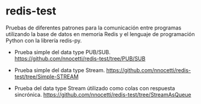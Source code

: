 # redis-test
Pruebas de diferentes patrones para la comunicación entre programas utilizando la base de datos en memoria Redis y el lenguaje de programación Python con la librería redis-py.

* Prueba simple del data type PUB/SUB. https://github.com/nnocetti/redis-test/tree/PUB/SUB

* Prueba simple del data type Stream. https://github.com/nnocetti/redis-test/tree/Simple-STREAM

* Prueba del data type Stream útilizado como colas con respuesta sincrónica. https://github.com/nnocetti/redis-test/tree/StreamAsQueue